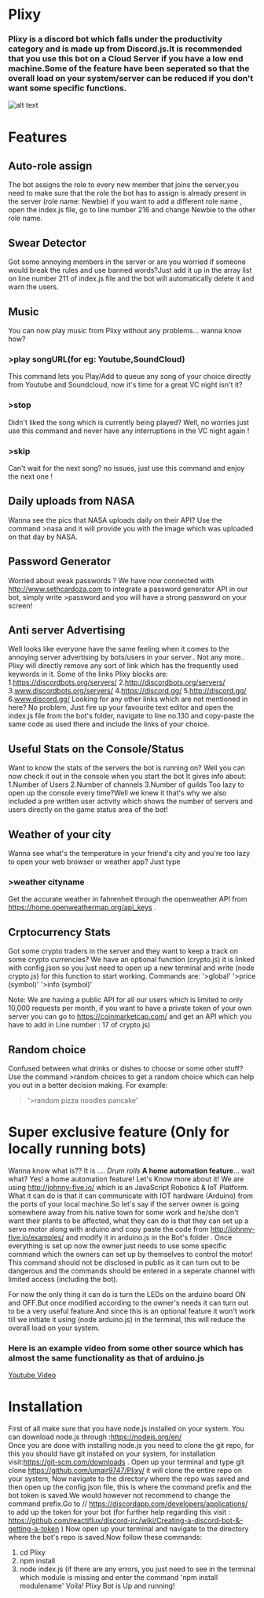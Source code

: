 # Plixy
### Plixy is a discord bot which falls under the productivity category and is made up from Discord.js.It is recommended that you use this bot on a Cloud Server if you have a low end machine.Some of the feature have been seperated so that the overall load on your system/server can be reduced if you don't want some specific functions.
![alt text](https://simg.nicepng.com/png/small/645-6452762_discord-icon-for-free-download-on-ya-webdesign.png)
# Features

## Auto-role assign
The bot assigns the role to every new member that joins the server,you need to make sure that the role the bot has to assign is already present in the server (role name: Newbie) if you want to add a different role name , open the index.js file, go to line number 216 and change Newbie to the other role name.
## Swear Detector
Got some annoying members in the server or are you worried if someone would break the rules and use banned words?Just add it up in the array list on line number 211 of index.js file and the bot will automatically delete it and warn the users.
## Music
You can now play music from Plixy without any problems... wanna know how?
### >play songURL(for eg: Youtube,SoundCloud)
This command lets you Play/Add to queue any song of your choice directly from Youtube and Soundcloud, now it's time for a great VC night isn't it?
### >stop 
Didn't liked the song which is currently being played? Well, no worries just use this command and never have any interruptions in the VC night again !
### >skip
Can't wait for the next song?  no issues, just use this command and enjoy the next one !

## Daily uploads from NASA
Wanna see the pics that NASA uploads daily on their API? Use the command >nasa and it will provide you with the image which was uploaded on that day by NASA.

## Password Generator
Worried about weak passwords ? We have now connected with http://www.sethcardoza.com to integrate a password generator API in our bot,
simply write >password and you will have a strong password on your screen!
## Anti server Advertising
Well looks like everyone have the same feeling when it comes to the annoying server advertising by bots/users in your server.. Not any more.. Plixy will directly remove any sort of link which has the frequently used keywords in it.
Some of the links Plixy blocks are: 
1.https://discordbots.org/servers/
2.http://discordbots.org/servers/
3.www.discordbots.org/servers/
4.https://discord.gg/
5.http://discord.gg/
6.www.discord.gg/
Looking for any other links which are not mentioned in here? No problem, Just fire up your favourite text editor and open the index.js file from the bot's folder, navigate to line no.130 and copy-paste the same code as used there and include the links of your choice.

## Useful Stats on the Console/Status
Want to know the stats of the servers the bot is running on? Well you can now check it out in the console when you start the bot
It gives info about: 
1.Number of Users
2.Number of channels
3.Number of guilds
Too lazy to open up the console every time?Well we knew it that's why we also included a pre written user activity which shows the number of servers and users directly on the game status area of the bot!

## Weather of your city
Wanna see what's the temperature in your friend's city and you're too lazy to open your web browser or weather app?
Just type 
### >weather cityname
Get the accurate weather in fahrenheit through the openweather API from https://home.openweathermap.org/api_keys .

## Crptocurrency Stats
Got some crypto traders in the server and they want to keep a track on some crypto currencies? We have an optional function (crypto.js) 
it is linked with config.json so you just need to open up a new terminal and write (node crypto.js) for this function to start working.
Commands are:
'>global' 
'>price (symbol)'
'>info (symbol)'

Note: We are having a public API for all our users which is limited to only 10,000 requests per month, if you want to have a private token of your own server you can go to https://coinmarketcap.com/ and get an API which you have to add in Line number : 17 of crypto.js)

## Random choice
Confused between what drinks or dishes to choose or some other stuff? Use the command >random choices to get a random choice which can help you out in a better decision making.
For example:
>'>random pizza noodles pancake'


# Super exclusive feature (Only for locally running bots)
Wanna know what is?? 
It is .... *Drum rolls* **A home automation feature**... wait what? Yes! a home automation feature!
Let's Know more about it!
We are using http://johnny-five.io/ which is an  JavaScript Robotics & IoT Platform. What it can do is that it can communicate with IOT hardware (Arduino) from the ports of your local machine.So let's say if the server owner is going somewhere away from his native town for some work and he/she don't want their plants to be affected, what they can do is that they can set up a servo motor along with arduino and copy paste the code from http://johnny-five.io/examples/ and modify it in arduino.js in the Bot's folder . Once everything is set up now the owner just needs to use some specific command which the owners can set up by themselves to control the motor! This command should not be disclosed in public as it can turn out to be dangerous and the commands should be entered in a seperate channel with limited access (including the bot).

For now the only thing it can do is turn the LEDs on the arduino board ON and OFF.But once modified according to the owner's needs it can turn out to be a very useful feature.And since this is an optional feature it won't work till we initiate it using (node arduino.js) in the terminal, this will reduce the overall load on your system.

### Here is an example video from some other source which has almost the same functionality as that of arduino.js
[Youtube Video](https://youtu.be/b8dSoVmVxyw)
# Installation
First of all make sure that you have node.js  installed on your system.
You can download node.js through :https://nodejs.org/en/		
Once you are done with installing node.js you need to clone the git repo,
for this you should have git installed on your system, for installation visit:https://git-scm.com/downloads . 
Open up  your terminal and type git clone https://github.com/umair9747/Plixy/
it will clone the entire repo on your system, 
Now navigate to the directory where the repo was saved and then open up the config.json file, this is where the command prefix and the bot token is saved.We would however not recommend to change the command prefix.Go to // https://discordapp.com/developers/applications/ to add up the token for your bot (for further help regarding this visit : https://github.com/reactiflux/discord-irc/wiki/Creating-a-discord-bot-&-getting-a-token )
Now open up your terminal and navigate to the directory where the bot's repo is saved.Now follow these commands: 
1. cd Plixy
2. npm install
3. node index.js (if there are any errors, you just need to see in the terminal which module is missing and enter the command 'npm install modulename' 
Voila! Plixy Bot is Up and running!
